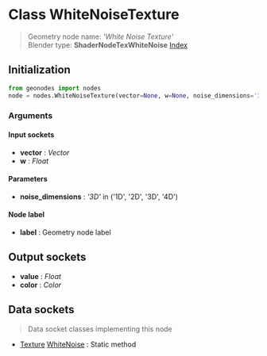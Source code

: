 
# Class WhiteNoiseTexture

> Geometry node name: _'White Noise Texture'_<br>Blender type:  **ShaderNodeTexWhiteNoise**
[Index](/docs/index.md)

## Initialization


```python
from geonodes import nodes
node = nodes.WhiteNoiseTexture(vector=None, w=None, noise_dimensions='3D', label=None)
```


### Arguments


#### Input sockets



- **vector** : _Vector_
- **w** : _Float_



#### Parameters



- **noise_dimensions** : _'3D'_ in ('1D', '2D', '3D', '4D')



#### Node label



- **label** : Geometry node label



## Output sockets



- **value** : _Float_
- **color** : _Color_



## Data sockets

> Data socket classes implementing this node


- [Texture](../sockets/Texture.md) [WhiteNoise](../sockets/Texture.md#whitenoise) : Static method


